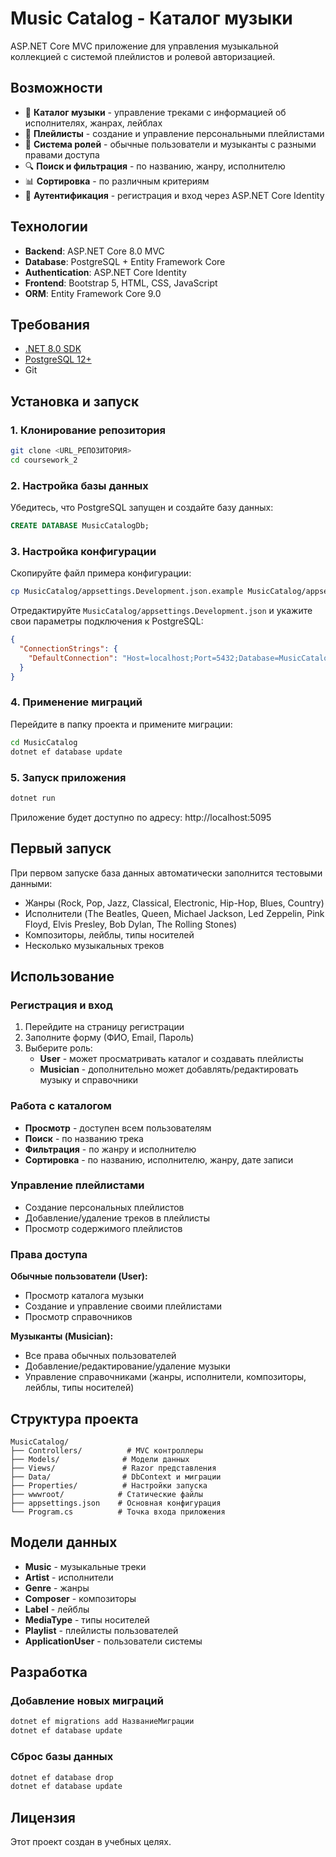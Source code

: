 # Music Catalog - Каталог музыки

ASP.NET Core MVC приложение для управления музыкальной коллекцией с системой плейлистов и ролевой авторизацией.

## Возможности

- 📀 **Каталог музыки** - управление треками с информацией об исполнителях, жанрах, лейблах
- 🎵 **Плейлисты** - создание и управление персональными плейлистами
- 👥 **Система ролей** - обычные пользователи и музыканты с разными правами доступа
- 🔍 **Поиск и фильтрация** - по названию, жанру, исполнителю
- 📊 **Сортировка** - по различным критериям
- 🔐 **Аутентификация** - регистрация и вход через ASP.NET Core Identity

## Технологии

- **Backend**: ASP.NET Core 8.0 MVC
- **Database**: PostgreSQL + Entity Framework Core
- **Authentication**: ASP.NET Core Identity
- **Frontend**: Bootstrap 5, HTML, CSS, JavaScript
- **ORM**: Entity Framework Core 9.0

## Требования

- [.NET 8.0 SDK](https://dotnet.microsoft.com/download/dotnet/8.0)
- [PostgreSQL 12+](https://www.postgresql.org/download/)
- Git

## Установка и запуск

### 1. Клонирование репозитория

```bash
git clone <URL_РЕПОЗИТОРИЯ>
cd coursework_2
```

### 2. Настройка базы данных

Убедитесь, что PostgreSQL запущен и создайте базу данных:

```sql
CREATE DATABASE MusicCatalogDb;
```

### 3. Настройка конфигурации

Скопируйте файл примера конфигурации:

```bash
cp MusicCatalog/appsettings.Development.json.example MusicCatalog/appsettings.Development.json
```

Отредактируйте `MusicCatalog/appsettings.Development.json` и укажите свои параметры подключения к PostgreSQL:

```json
{
  "ConnectionStrings": {
    "DefaultConnection": "Host=localhost;Port=5432;Database=MusicCatalogDb;Username=ваш_пользователь;Password=ваш_пароль"
  }
}
```

### 4. Применение миграций

Перейдите в папку проекта и примените миграции:

```bash
cd MusicCatalog
dotnet ef database update
```

### 5. Запуск приложения

```bash
dotnet run
```

Приложение будет доступно по адресу: http://localhost:5095

## Первый запуск

При первом запуске база данных автоматически заполнится тестовыми данными:
- Жанры (Rock, Pop, Jazz, Classical, Electronic, Hip-Hop, Blues, Country)
- Исполнители (The Beatles, Queen, Michael Jackson, Led Zeppelin, Pink Floyd, Elvis Presley, Bob Dylan, The Rolling Stones)
- Композиторы, лейблы, типы носителей
- Несколько музыкальных треков

## Использование

### Регистрация и вход

1. Перейдите на страницу регистрации
2. Заполните форму (ФИО, Email, Пароль)
3. Выберите роль:
   - **User** - может просматривать каталог и создавать плейлисты
   - **Musician** - дополнительно может добавлять/редактировать музыку и справочники

### Работа с каталогом

- **Просмотр** - доступен всем пользователям
- **Поиск** - по названию трека
- **Фильтрация** - по жанру и исполнителю
- **Сортировка** - по названию, исполнителю, жанру, дате записи

### Управление плейлистами

- Создание персональных плейлистов
- Добавление/удаление треков в плейлисты
- Просмотр содержимого плейлистов

### Права доступа

**Обычные пользователи (User):**
- Просмотр каталога музыки
- Создание и управление своими плейлистами
- Просмотр справочников

**Музыканты (Musician):**
- Все права обычных пользователей
- Добавление/редактирование/удаление музыки
- Управление справочниками (жанры, исполнители, композиторы, лейблы, типы носителей)

## Структура проекта

```
MusicCatalog/
├── Controllers/          # MVC контроллеры
├── Models/              # Модели данных
├── Views/               # Razor представления
├── Data/                # DbContext и миграции
├── Properties/          # Настройки запуска
├── wwwroot/            # Статические файлы
├── appsettings.json    # Основная конфигурация
└── Program.cs          # Точка входа приложения
```

## Модели данных

- **Music** - музыкальные треки
- **Artist** - исполнители
- **Genre** - жанры
- **Composer** - композиторы
- **Label** - лейблы
- **MediaType** - типы носителей
- **Playlist** - плейлисты пользователей
- **ApplicationUser** - пользователи системы

## Разработка

### Добавление новых миграций

```bash
dotnet ef migrations add НазваниеМиграции
dotnet ef database update
```

### Сброс базы данных

```bash
dotnet ef database drop
dotnet ef database update
```

## Лицензия

Этот проект создан в учебных целях.
